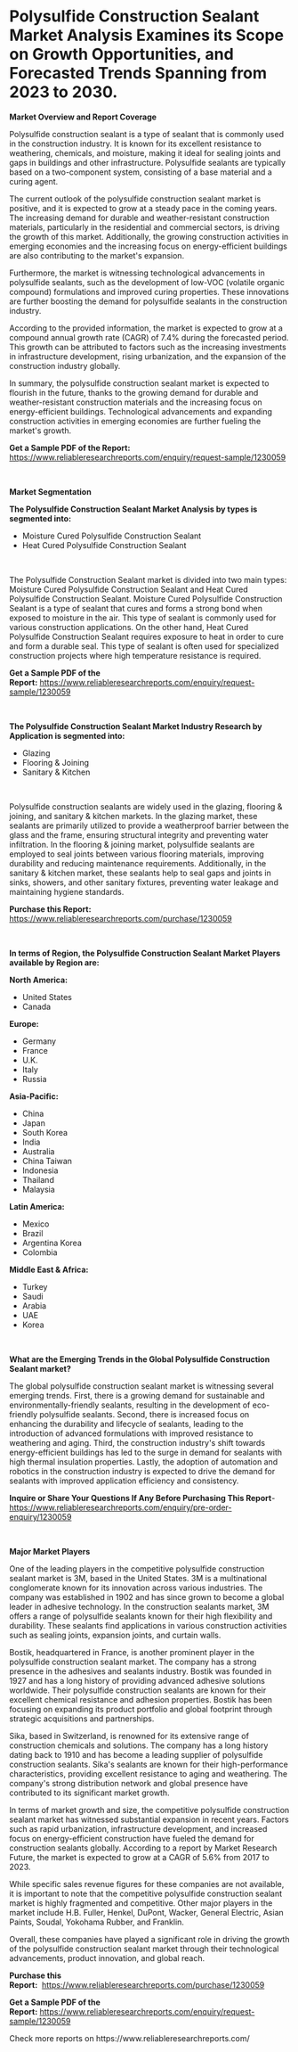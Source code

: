 <p><h1>Polysulfide Construction Sealant Market Analysis Examines its Scope on Growth Opportunities, and Forecasted Trends Spanning from 2023 to 2030.</h1></p><p><strong>Market Overview and Report Coverage</strong></p>
<p><p>Polysulfide construction sealant is a type of sealant that is commonly used in the construction industry. It is known for its excellent resistance to weathering, chemicals, and moisture, making it ideal for sealing joints and gaps in buildings and other infrastructure. Polysulfide sealants are typically based on a two-component system, consisting of a base material and a curing agent.</p><p>The current outlook of the polysulfide construction sealant market is positive, and it is expected to grow at a steady pace in the coming years. The increasing demand for durable and weather-resistant construction materials, particularly in the residential and commercial sectors, is driving the growth of this market. Additionally, the growing construction activities in emerging economies and the increasing focus on energy-efficient buildings are also contributing to the market's expansion.</p><p>Furthermore, the market is witnessing technological advancements in polysulfide sealants, such as the development of low-VOC (volatile organic compound) formulations and improved curing properties. These innovations are further boosting the demand for polysulfide sealants in the construction industry.</p><p>According to the provided information, the market is expected to grow at a compound annual growth rate (CAGR) of 7.4% during the forecasted period. This growth can be attributed to factors such as the increasing investments in infrastructure development, rising urbanization, and the expansion of the construction industry globally.</p><p>In summary, the polysulfide construction sealant market is expected to flourish in the future, thanks to the growing demand for durable and weather-resistant construction materials and the increasing focus on energy-efficient buildings. Technological advancements and expanding construction activities in emerging economies are further fueling the market's growth.</p></p>
<p><strong>Get a Sample PDF of the Report:</strong> <a href="https://www.reliableresearchreports.com/enquiry/request-sample/1230059">https://www.reliableresearchreports.com/enquiry/request-sample/1230059</a></p>
<p>&nbsp;</p>
<p><strong>Market Segmentation</strong></p>
<p><strong>The Polysulfide Construction Sealant Market Analysis by types is segmented into:</strong></p>
<p><ul><li>Moisture Cured Polysulfide Construction Sealant</li><li>Heat Cured Polysulfide Construction Sealant</li></ul></p>
<p>&nbsp;</p>
<p><p>The Polysulfide Construction Sealant market is divided into two main types: Moisture Cured Polysulfide Construction Sealant and Heat Cured Polysulfide Construction Sealant. Moisture Cured Polysulfide Construction Sealant is a type of sealant that cures and forms a strong bond when exposed to moisture in the air. This type of sealant is commonly used for various construction applications. On the other hand, Heat Cured Polysulfide Construction Sealant requires exposure to heat in order to cure and form a durable seal. This type of sealant is often used for specialized construction projects where high temperature resistance is required.</p></p>
<p><strong>Get a Sample PDF of the Report:</strong>&nbsp;<a href="https://www.reliableresearchreports.com/enquiry/request-sample/1230059">https://www.reliableresearchreports.com/enquiry/request-sample/1230059</a></p>
<p>&nbsp;</p>
<p><strong>The Polysulfide Construction Sealant Market Industry Research by Application is segmented into:</strong></p>
<p><ul><li>Glazing</li><li>Flooring & Joining</li><li>Sanitary & Kitchen</li></ul></p>
<p>&nbsp;</p>
<p><p>Polysulfide construction sealants are widely used in the glazing, flooring & joining, and sanitary & kitchen markets. In the glazing market, these sealants are primarily utilized to provide a weatherproof barrier between the glass and the frame, ensuring structural integrity and preventing water infiltration. In the flooring & joining market, polysulfide sealants are employed to seal joints between various flooring materials, improving durability and reducing maintenance requirements. Additionally, in the sanitary & kitchen market, these sealants help to seal gaps and joints in sinks, showers, and other sanitary fixtures, preventing water leakage and maintaining hygiene standards.</p></p>
<p><strong>Purchase this Report:</strong>&nbsp; <a href="https://www.reliableresearchreports.com/purchase/1230059">https://www.reliableresearchreports.com/purchase/1230059</a></p>
<p>&nbsp;</p>
<p><strong>In terms of Region, the Polysulfide Construction Sealant Market Players available by Region are:</strong></p>
<p>
    <p> <strong> North America: </strong>
        <ul>
            <li>United States</li>
            <li>Canada</li>
        </ul>
        </p> 
    <p> <strong> Europe: </strong>
        <ul>
            <li>Germany</li>
            <li>France</li>
            <li>U.K.</li>
            <li>Italy</li>
            <li>Russia</li>
        </ul>
        </p> 
    <p> <strong> Asia-Pacific: </strong>
        <ul>
            <li>China</li>
            <li>Japan</li>
            <li>South Korea</li>
            <li>India</li>
            <li>Australia</li>
            <li>China Taiwan</li>
            <li>Indonesia</li>
            <li>Thailand</li>
            <li>Malaysia</li>
        </ul>
        </p> 
    <p> <strong> Latin America: </strong>
        <ul>
            <li>Mexico</li>
            <li>Brazil</li>
            <li>Argentina Korea</li>
            <li>Colombia</li>
        </ul>
        </p> 
    <p> <strong> Middle East & Africa: </strong>
        <ul>
            <li>Turkey</li>
            <li>Saudi</li>
            <li>Arabia</li>
            <li>UAE</li>
            <li>Korea</li>
        </ul>
    </p>
    </p>
<p>&nbsp;</p>
<p><strong>What are the Emerging Trends in the Global Polysulfide Construction Sealant market?</strong></p>
<p><p>The global polysulfide construction sealant market is witnessing several emerging trends. First, there is a growing demand for sustainable and environmentally-friendly sealants, resulting in the development of eco-friendly polysulfide sealants. Second, there is increased focus on enhancing the durability and lifecycle of sealants, leading to the introduction of advanced formulations with improved resistance to weathering and aging. Third, the construction industry's shift towards energy-efficient buildings has led to the surge in demand for sealants with high thermal insulation properties. Lastly, the adoption of automation and robotics in the construction industry is expected to drive the demand for sealants with improved application efficiency and consistency.</p></p>
<p><strong>Inquire or Share Your Questions If Any Before Purchasing This Report</strong>- <a href="https://www.reliableresearchreports.com/enquiry/pre-order-enquiry/1230059">https://www.reliableresearchreports.com/enquiry/pre-order-enquiry/1230059</a></p>
<p>&nbsp;</p>
<p><strong>Major Market Players</strong></p>
<p><p>One of the leading players in the competitive polysulfide construction sealant market is 3M, based in the United States. 3M is a multinational conglomerate known for its innovation across various industries. The company was established in 1902 and has since grown to become a global leader in adhesive technology. In the construction sealants market, 3M offers a range of polysulfide sealants known for their high flexibility and durability. These sealants find applications in various construction activities such as sealing joints, expansion joints, and curtain walls. </p><p>Bostik, headquartered in France, is another prominent player in the polysulfide construction sealant market. The company has a strong presence in the adhesives and sealants industry. Bostik was founded in 1927 and has a long history of providing advanced adhesive solutions worldwide. Their polysulfide construction sealants are known for their excellent chemical resistance and adhesion properties. Bostik has been focusing on expanding its product portfolio and global footprint through strategic acquisitions and partnerships.</p><p>Sika, based in Switzerland, is renowned for its extensive range of construction chemicals and solutions. The company has a long history dating back to 1910 and has become a leading supplier of polysulfide construction sealants. Sika's sealants are known for their high-performance characteristics, providing excellent resistance to aging and weathering. The company's strong distribution network and global presence have contributed to its significant market growth.</p><p>In terms of market growth and size, the competitive polysulfide construction sealant market has witnessed substantial expansion in recent years. Factors such as rapid urbanization, infrastructure development, and increased focus on energy-efficient construction have fueled the demand for construction sealants globally. According to a report by Market Research Future, the market is expected to grow at a CAGR of 5.6% from 2017 to 2023.</p><p>While specific sales revenue figures for these companies are not available, it is important to note that the competitive polysulfide construction sealant market is highly fragmented and competitive. Other major players in the market include H.B. Fuller, Henkel, DuPont, Wacker, General Electric, Asian Paints, Soudal, Yokohama Rubber, and Franklin.</p><p>Overall, these companies have played a significant role in driving the growth of the polysulfide construction sealant market through their technological advancements, product innovation, and global reach.</p></p>
<p><strong>Purchase this Report:</strong>&nbsp;&nbsp;<a href="https://www.reliableresearchreports.com/purchase/1230059">https://www.reliableresearchreports.com/purchase/1230059</a></p>
<p></p>
<p><strong>Get a Sample PDF of the Report:</strong>&nbsp;<a href="https://www.reliableresearchreports.com/enquiry/request-sample/1230059">https://www.reliableresearchreports.com/enquiry/request-sample/1230059</a></p>
<p>Check more reports on https://www.reliableresearchreports.com/</p>